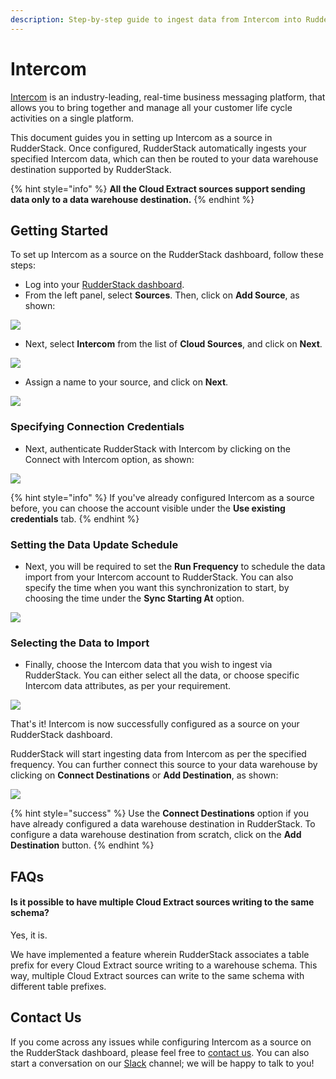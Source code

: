 ```yaml
---
description: Step-by-step guide to ingest data from Intercom into RudderStack.
---
```


# Intercom

[Intercom](https://www.intercom.com/) is an industry-leading, real-time business messaging platform, that allows you to bring together and manage all your customer life cycle activities on a single platform.

This document guides you in setting up Intercom as a source in RudderStack. Once configured, RudderStack automatically ingests your specified Intercom data, which can then be routed to your data warehouse destination supported by RudderStack.

{% hint style="info" %}
**All the Cloud Extract sources support sending data only to a data warehouse destination.**
{% endhint %}

## Getting Started

To set up Intercom as a source on the RudderStack dashboard, follow these steps:

* Log into your [RudderStack dashboard](https://app.rudderlabs.com/signup?type=freetrial).
* From the left panel, select **Sources**. Then, click on **Add Source**, as shown:

![](../.gitbook/assets/1%20%284%29%20%283%29%20%283%29%20%283%29%20%283%29%20%283%29%20%283%29%20%283%29%20%283%29%20%283%29%20%283%29%20%283%29%20%283%29%20%283%29%20%283%29%20%283%29%20%282%29%20%281%29.png)

* Next, select **Intercom** from the list of **Cloud Sources**, and click on **Next**.

![](../.gitbook/assets/2%20%2812%29.png)

* Assign a name to your source, and click on **Next**.

![](../.gitbook/assets/3%20%2810%29.png)

### Specifying Connection Credentials

* Next, authenticate RudderStack with Intercom by clicking on the Connect with Intercom option, as shown: 

![](../.gitbook/assets/4%20%2810%29.png)

{% hint style="info" %}
If you've already configured Intercom as a source before, you can choose the account visible under the **Use existing credentials** tab.
{% endhint %}

### Setting the Data Update Schedule

* Next, you will be required to set the **Run Frequency** to schedule the data import from your Intercom account to RudderStack. You can also specify the time when you want this synchronization to start, by choosing the time under the **Sync Starting At** option.

![](../.gitbook/assets/5%20%2811%29.png)

### Selecting the Data to Import

* Finally, choose the Intercom data that you wish to ingest via RudderStack. You can either select all the data, or choose specific Intercom data attributes, as per your requirement.

![](../.gitbook/assets/6%20%2812%29.png)

That's it! Intercom is now successfully configured as a source on your RudderStack dashboard. 

RudderStack will start ingesting data from Intercom as per the specified frequency. You can further connect this source to your data warehouse by clicking on **Connect Destinations** or **Add Destination**, as shown: 

![](../.gitbook/assets/7%20%287%29.png)

{% hint style="success" %}
Use the **Connect Destinations** option if you have already configured a data warehouse destination in RudderStack. To configure a data warehouse destination from scratch, click on the **Add Destination** button.
{% endhint %}

## FAQs

#### Is it possible to have multiple Cloud Extract sources writing to the same schema?

Yes, it is. 

We have implemented a feature wherein RudderStack associates a table prefix for every Cloud Extract source writing to a warehouse schema. This way, multiple Cloud Extract sources can write to the same schema with different table prefixes.

## Contact Us

If you come across any issues while configuring Intercom as a source on the RudderStack dashboard, please feel free to [contact us](mailto:%20docs@rudderstack.com). You can also start a conversation on our [Slack](https://resources.rudderstack.com/join-rudderstack-slack) channel; we will be happy to talk to you!

